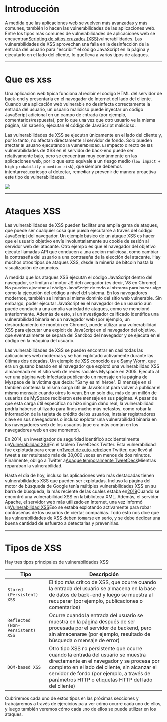 # Introducción

A medida que las aplicaciones web se vuelven más avanzadas y más comunes, también lo hacen las vulnerabilidades de las aplicaciones web. Entre los tipos más comunes de vulnerabilidades de aplicaciones web se encuentran[Scripting de sitios cruzados (XSS)](https://owasp.org/www-community/attacks/xss/)vulnerabilidades. Las vulnerabilidades de XSS aprovechan una falla en la desinfección de la entrada del usuario para "escribir" el código JavaScript en la página y ejecutarlo en el lado del cliente, lo que lleva a varios tipos de ataques.

---

# **Que es xss**

Una aplicación web típica funciona al recibir el código HTML del servidor de back-end y presentarla en el navegador de Internet del lado del cliente. Cuando una aplicación web vulnerable no desinfecta correctamente la entrada del usuario, un usuario malicioso puede inyectar un código JavaScript adicional en un campo de entrada (por ejemplo, comentarios/respuesta), por lo que una vez que otro usuario ve la misma página, sin saberlo, ejecutan el código de JavaScript malicioso.

Las vulnerabilidades de XSS se ejecutan únicamente en el lado del cliente y, por lo tanto, no afectan directamente al servidor de fondo. Solo pueden afectar al usuario ejecutando la vulnerabilidad. El impacto directo de las vulnerabilidades de XSS en el servidor de back-end puede ser relativamente bajo, pero se encuentran muy comúnmente en las aplicaciones web, por lo que esto equivale a un riesgo medio (`low impact + high probability = medium risk`), que siempre debemos intentar`reduce`riesgo al detectar, remediar y prevenir de manera proactiva este tipo de vulnerabilidades.

![](https://academy.hackthebox.com/storage/modules/103/xss_risk_chart_1.jpg)

---

# **Ataques XSS**

Las vulnerabilidades de XSS pueden facilitar una amplia gama de ataques, que puede ser cualquier cosa que pueda ejecutarse a través del código JavaScript del navegador. Un ejemplo básico de un ataque XSS es hacer que el usuario objetivo envíe involuntariamente su cookie de sesión al servidor web del atacante. Otro ejemplo es que el navegador del objetivo ejecute llamadas API que conducen a una acción maliciosa, como cambiar la contraseña del usuario a una contraseña de la elección del atacante. Hay muchos otros tipos de ataques XSS, desde la minería de bitcoin hasta la visualización de anuncios.

A medida que los ataques XSS ejecutan el código JavaScript dentro del navegador, se limitan al motor JS del navegador (es decir, V8 en Chrome). No pueden ejecutar el código JavaScript de todo el sistema para hacer algo como la ejecución del código a nivel del sistema. En los navegadores modernos, también se limitan al mismo dominio del sitio web vulnerable. Sin embargo, poder ejecutar JavaScript en el navegador de un usuario aún puede conducir a una amplia variedad de ataques, como se mencionó anteriormente. Además de esto, si un investigador calificado identifica una vulnerabilidad binaria en un navegador web (por ejemplo, un desbordamiento de montón en Chrome), puede utilizar una vulnerabilidad XSS para ejecutar una exploit de JavaScript en el navegador del objetivo, que eventualmente se separa del Sandbox del navegador y se ejecuta en el código en la máquina del usuario.

Las vulnerabilidades de XSS se pueden encontrar en casi todas las aplicaciones web modernas y se han explotado activamente durante las últimas dos décadas. Un ejemplo de XSS conocido es el[Samy Worm](https://en.wikipedia.org/wiki/Samy_(computer_worm)), que era un gusano basado en el navegador que explotó una vulnerabilidad XSS almacenada en el sitio web de redes sociales Myspace en 2005. Ejecutó al ver una página web infectada publicando un mensaje en la página de Myspace de la víctima que decía: "Samy es mi héroe". El mensaje en sí también contenía la misma carga útil de JavaScript para volver a publicar el mismo mensaje cuando otros lo vean. En un solo día, más de un millón de usuarios de MySpace recibieron este mensaje en sus páginas. A pesar de que esta carga útil específica no hizo ningún daño real, la vulnerabilidad podría haberse utilizado para fines mucho más nefastos, como robar la información de la tarjeta de crédito de los usuarios, instalar registradores clave en sus navegadores o incluso explotar una vulnerabilidad binaria en los navegadores web de los usuarios (que era más común en los navegadores web en ese momento).

En 2014, un investigador de seguridad identificó accidentalmente un[Vulnerabilidad XSS](https://blog.sucuri.net/2014/06/serious-cross-site-scripting-vulnerability-in-tweetdeck-twitter.html)En el tablero TweetDeck Twitter. Esta vulnerabilidad fue explotada para crear un[Tweet de auto-retrelo](https://twitter.com/derGeruhn/status/476764918763749376)en Twitter, que llevó al tweet a ser retuiteado más de 38,000 veces en menos de dos minutos. Finalmente, obligó a Twitter a[Apague temporalmente TweetDeck](https://www.theguardian.com/technology/2014/jun/11/twitter-tweetdeck-xss-flaw-users-vulnerable)Mientras reparaban la vulnerabilidad.

Hasta el día de hoy, incluso las aplicaciones web más destacadas tienen vulnerabilidades XSS que pueden ser explotadas. Incluso la página del motor de búsqueda de Google tenía múltiples vulnerabilidades XSS en su barra de búsqueda, la más reciente de las cuales estaba en[2019](https://www.acunetix.com/blog/web-security-zone/mutation-xss-in-google-search/)Cuando se encontró una vulnerabilidad XSS en la biblioteca XML. Además, el servidor Apache, el servidor web más utilizado en Internet, una vez informó un[Vulnerabilidad XSS](https://blogs.apache.org/infra/entry/apache_org_04_09_2010)Eso se estaba explotando activamente para robar contraseñas de los usuarios de ciertas compañías. Todo esto nos dice que las vulnerabilidades de XSS deben tomarse en serio, y se debe dedicar una buena cantidad de esfuerzo a detectarlas y prevenirlas.

---

# **Tipos de XSS**

Hay tres tipos principales de vulnerabilidades XSS:

| **Tipo** | **Descripción** |
| --- | --- |
| `Stored (Persistent) XSS` | El tipo más crítico de XSS, que ocurre cuando la entrada del usuario se almacena en la base de datos de back-end y luego se muestra al recuperar (por ejemplo, publicaciones o comentarios) |
| `Reflected (Non-Persistent) XSS` | Ocurre cuando la entrada del usuario se muestra en la página después de ser procesada por el servidor de backend, pero sin almacenarse (por ejemplo, resultado de búsqueda o mensaje de error) |
| `DOM-based XSS` | Otro tipo XSS no persistente que ocurre cuando la entrada del usuario se muestra directamente en el navegador y se procesa por completo en el lado del cliente, sin alcanzar el servidor de fondo (por ejemplo, a través de parámetros HTTP o etiquetas HTTP del lado del cliente) |

Cubriremos cada uno de estos tipos en las próximas secciones y trabajaremos a través de ejercicios para ver cómo ocurre cada uno de ellos, y luego también veremos cómo cada uno de ellos se puede utilizar en los ataques.